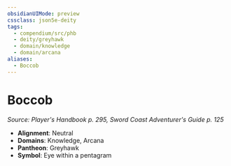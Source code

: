 ```yaml
---
obsidianUIMode: preview
cssclass: json5e-deity
tags:
  - compendium/src/phb
  - deity/greyhawk
  - domain/knowledge
  - domain/arcana
aliases:
  - Boccob
---
```

# Boccob
*Source: Player's Handbook p. 295, Sword Coast Adventurer's Guide p. 125* 

- **Alignment**: Neutral
- **Domains**: Knowledge, Arcana
- **Pantheon**: Greyhawk
- **Symbol**: Eye within a pentagram